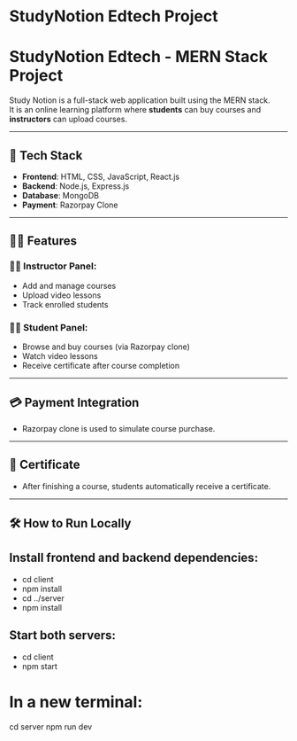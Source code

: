 # StudyNotion Edtech Project
# StudyNotion Edtech - MERN Stack Project

Study Notion is a full-stack web application built using the MERN stack.  
It is an online learning platform where **students** can buy courses and **instructors** can upload courses.

---

## 🚀 Tech Stack

- **Frontend**: HTML, CSS, JavaScript, React.js  
- **Backend**: Node.js, Express.js  
- **Database**: MongoDB  
- **Payment**: Razorpay Clone

---

## 👨‍🎓 Features

### 🧑‍🏫 Instructor Panel:
- Add and manage courses
- Upload video lessons
- Track enrolled students

### 👨‍🎓 Student Panel:
- Browse and buy courses (via Razorpay clone)
- Watch video lessons
- Receive certificate after course completion

---

## 💳 Payment Integration
- Razorpay clone is used to simulate course purchase.

---

## 📜 Certificate
- After finishing a course, students automatically receive a certificate.

---

## 🛠️ How to Run Locally

## Install frontend and backend dependencies:
- cd client
- npm install
- cd ../server
- npm install

## Start both servers:
- cd client
- npm start

# In a new terminal:
cd server
npm run dev



